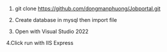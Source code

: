 1. git clone https://github.com/dongmanphuong/Jobportal.git

2. Create database in mysql then import file 

3. Open with Visual Studio 2022

4.Click run with IIS Express


